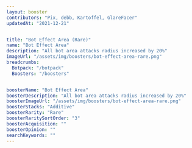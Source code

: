 ```yaml
---
layout: booster
contributors: "Pix, debb, Kartoffel, GlareFacer"
updatedAt: "2021-12-21"


title: "Bot Effect Area (Rare)"
name: "Bot Effect Area"
description: "All bot area attacks radius increased by 20%"
imageUrl: "/assets/img/boosters/bot-effect-area-rare.png"
breadcrumbs:
  Botpack: "/botpack"
  Boosters: "/boosters"


boosterName: "Bot Effect Area"
boosterDescription: "All bot area attacks radius increased by 20%"
boosterImageUrl: "/assets/img/boosters/bot-effect-area-rare.png"
boosterStacks: "Additive"
boosterRarity: "Rare"
boosterRaritySortOrder: "3"
boosterAcquisition: ""
boosterOpinion: ""
searchKeywords: ""
---
```



